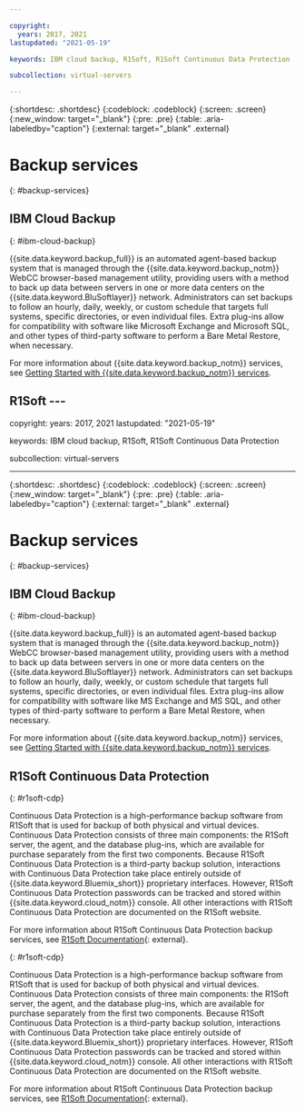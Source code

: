 ```yaml
---

copyright:
  years: 2017, 2021
lastupdated: "2021-05-19"

keywords: IBM cloud backup, R1Soft, R1Soft Continuous Data Protection

subcollection: virtual-servers

---
```


{:shortdesc: .shortdesc}
{:codeblock: .codeblock}
{:screen: .screen}
{:new_window: target="_blank"}
{:pre: .pre}
{:table: .aria-labeledby="caption"}
{:external: target="_blank" .external}

# Backup services
{: #backup-services}

## IBM Cloud Backup
{: #ibm-cloud-backup}

{{site.data.keyword.backup_full}} is an automated agent-based backup system that is managed through the {{site.data.keyword.backup_notm}} WebCC browser-based management utility, providing users with a method to back up data between servers in one or more data centers on the {{site.data.keyword.BluSoftlayer}} network.  Administrators can set backups to follow an hourly, daily, weekly, or custom schedule that targets full systems, specific directories, or even individual files.  Extra plug-ins allow for compatibility with software like Microsoft Exchange and Microsoft SQL, and other types of third-party software to perform a Bare Metal Restore, when necessary.

For more information about {{site.data.keyword.backup_notm}} services, see [Getting Started with {{site.data.keyword.backup_notm}} services](/docs/Backup?topic=Backup-getting-started).

## R1Soft ---

copyright:
  years: 2017, 2021
lastupdated: "2021-05-19"

keywords: IBM cloud backup, R1Soft, R1Soft Continuous Data Protection

subcollection: virtual-servers

---

{:shortdesc: .shortdesc}
{:codeblock: .codeblock}
{:screen: .screen}
{:new_window: target="_blank"}
{:pre: .pre}
{:table: .aria-labeledby="caption"}
{:external: target="_blank" .external}

# Backup services
{: #backup-services}

## IBM Cloud Backup
{: #ibm-cloud-backup}

{{site.data.keyword.backup_full}} is an automated agent-based backup system that is managed through the {{site.data.keyword.backup_notm}} WebCC browser-based management utility, providing users with a method to back up data between servers in one or more data centers on the {{site.data.keyword.BluSoftlayer}} network.  Administrators can set backups to follow an hourly, daily, weekly, or custom schedule that targets full systems, specific directories, or even individual files.  Extra plug-ins allow for compatibility with software like MS Exchange and MS SQL, and other types of third-party software to perform a Bare Metal Restore, when necessary.

For more information about {{site.data.keyword.backup_notm}} services, see [Getting Started with {{site.data.keyword.backup_notm}} services](/docs/Backup?topic=Backup-getting-started).

## R1Soft Continuous Data Protection
{: #r1soft-cdp}

Continuous Data Protection is a high-performance backup software from R1Soft that is used for backup of both physical and virtual devices. Continuous Data Protection consists of three main components: the R1Soft server, the agent, and the database plug-ins, which are available for purchase separately from the first two components. Because R1Soft Continuous Data Protection is a third-party backup solution, interactions with Continuous Data Protection take place entirely outside of {{site.data.keyword.Bluemix_short}} proprietary interfaces. However, R1Soft Continuous Data Protection passwords can be tracked and stored within {{site.data.keyword.cloud_notm}} console. All other interactions with R1Soft Continuous Data Protection are documented on the R1Soft website.

For more information about R1Soft Continuous Data Protection backup services, see [R1Soft Documentation](http://wiki.r1soft.com/display/ServerBackupManager/Home){: external}.


{: #r1soft-cdp}

Continuous Data Protection is a high-performance backup software from R1Soft that is used for backup of both physical and virtual devices. Continuous Data Protection consists of three main components: the R1Soft server, the agent, and the database plug-ins, which are available for purchase separately from the first two components. Because R1Soft Continuous Data Protection is a third-party backup solution, interactions with Continuous Data Protection take place entirely outside of {{site.data.keyword.Bluemix_short}} proprietary interfaces. However, R1Soft Continuous Data Protection passwords can be tracked and stored within {{site.data.keyword.cloud_notm}} console. All other interactions with R1Soft Continuous Data Protection are documented on the R1Soft website.

For more information about R1Soft Continuous Data Protection backup services, see [R1Soft Documentation](http://wiki.r1soft.com/display/ServerBackupManager/Home){: external}.

